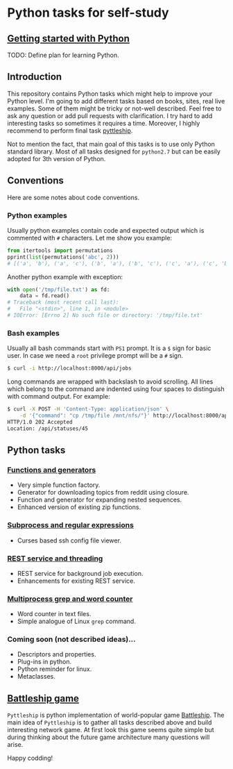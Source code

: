 # Python tasks for self-study

## [Getting started with Python](getting_started_with_python.md)

TODO: Define plan for learning Python.

## Introduction

This repository contains Python tasks which might help to improve your Python
level. I'm going to add different tasks based on books, sites, real live
examples. Some of them might be tricky or not-well described. Feel free to ask
any question or add pull requests with clarification. I try hard to add
interesting tasks so sometimes it requires a time. Moreover, I highly recommend
to perform final task [pyttleship](tasks/pyttleship.md).

Not to mention the fact, that main goal of this tasks is to use only Python
standard library. Most of all tasks designed for `python2.7` but can be easily
adopted for 3th version of Python.

## Conventions

Here are some notes about code conventions.

### Python examples

Usually python examples contain code and expected output which is commented
with `#` characters. Let me show you example:

```python
from itertools import permutations
pprint(list(permutations('abc', 2)))
# [('a', 'b'), ('a', 'c'), ('b', 'a'), ('b', 'c'), ('c', 'a'), ('c', 'b')]
```

Another python example with exception:

```python
with open('/tmp/file.txt') as fd:
    data = fd.read()
# Traceback (most recent call last):
#   File "<stdin>", line 1, in <module>
# IOError: [Errno 2] No such file or directory: '/tmp/file.txt'
```

### Bash examples

Usually all bash commands start with `PS1` prompt. It is a `$` sign for basic
user. In case we need a `root` privilege prompt will be a `#` sign.

```bash
$ curl -i http://localhost:8000/api/jobs
```

Long commands are wrapped with backslash to avoid scrolling. All lines
which belong to the command are indented using four spaces to distinguish with
command output. For example:

```bash
$ curl -X POST -H 'Content-Type: application/json' \
    -d '{"command": "cp /tmp/file /mnt/nfs/"}' http://localhost:8000/api/jobs
HTTP/1.0 202 Accepted
Location: /api/statuses/45
```

## Python tasks

### [Functions and generators](tasks/functions_and_generators.md)
 - Very simple function factory.
 - Generator for downloading topics from reddit using closure.
 - Function and generator for expanding nested sequences.
 - Enhanced version of existing zip functions.

### [Subprocess and regular expressions](tasks/subprocess_curses_and_regexp.md)
 - Curses based ssh config file viewer.

### [REST service and threading](tasks/rest_linux_command_service.md)
 - REST service for background job execution.
 - Enhancements for existing REST service.

### [Multiprocess grep and word counter](tasks/grep_and_words_counter.md)
 - Word counter in text files.
 - Simple analogue of Linux `grep` command.

### Coming soon (not described ideas)...
 - Descriptors and properties.
 - Plug-ins in python.
 - Python reminder for linux. 
 - Metaclasses.

## [Battleship game](tasks/pyttleship.md)
`Pyttleship` is python implementation of world-popular game [Battleship].
The main idea of `Pyttleship` is to gather all tasks described above and build
interesting network game. At first look this game seems quite simple but
during thinking about the future game architecture many questions will arise.

Happy codding!

[battleship]:https://en.wikipedia.org/wiki/Battleship_(game)
